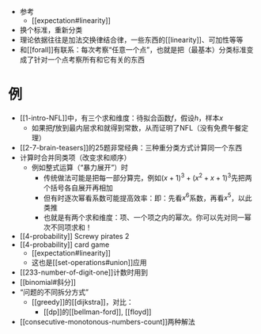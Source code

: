 - 参考
  - [[expectation#linearity]]
- 换个标准，重新分类
- 理论依据往往是加法交换律结合律，一些东西的[[linearity]]、可加性等等
- 和[[forall]]有联系：每次考察“任意一个点”，也就是把（最基本）分类标准变成了针对一个点考察所有和它有关的东西
# 例
- [[1-intro-NFL]]中，有三个求和维度：待拟合函数$f$，假设$h$，样本$x$
  - 如果把$f$放到最内层求和就得到常数，从而证明了NFL（没有免费午餐定理）
- [[2-7-brain-teasers]]的25题非常经典：三种重分类方式计算同一个东西
- 计算时合并同类项（改变求和顺序）
  - 例如整式运算（“暴力展开”）时
    - 传统做法可能是把每一部分算完，例如$(x+1)^3+(x^2+x+1)^3$先把两个括号各自展开再相加
    - 但有时逐次幂看系数可能提高效率：即：先看$x^6$系数，再看$x^5$，以此类推
    - 也就是有两个求和维度：项、一个项之内的幂次。你可以先对同一幂次不同项求和！
- [[4-probability]] Screwy pirates 2
- [[4-probability]] card game
  - [[expectation#linearity]]
  - 这也是[[set-operations#union]]应用
- [[233-number-of-digit-one]]计数时用到
- [[binomial#斜分]]
- “问题的不同拆分方式”
  - [[greedy]]的[[dijkstra]]，对比：
    - [[dp]]的[[bellman-ford]], [[floyd]]
- [[consecutive-monotonous-numbers-count]]两种解法